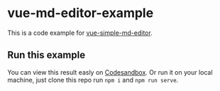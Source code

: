 # vue-md-editor-example
This is a code example for [vue-simple-md-editor](https://github.com/mrdaano/vue-md-editor).

## Run this example
You can view this result easly on [Codesandbox](https://codesandbox.io/s/github/mrdaano/vue-md-editor-example). Or run it on your local machine, just clone this repo run ``npm i`` and ``npm run serve``.
